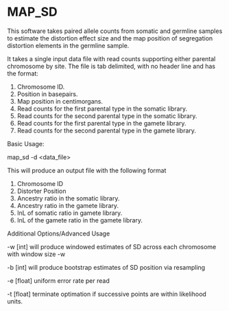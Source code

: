 # MAP_SD

This software takes paired allele counts from somatic and germline samples to estimate the distortion 
effect size and the map position of segregation distortion elements in the germline sample. 

It takes a single input data file with read counts supporting either parental chromosome by site. 
The  file is tab delimited, with no header line and has the format:
1. Chromosome ID. 
2. Position in basepairs.
3. Map position in centimorgans.
3. Read counts for the first parental type in the somatic library. 
4. Read counts for the second parental type in the somatic library. 
5. Read counts for the first parental type in the gamete library. 
6. Read counts for the second parental type in the gamete library. 

Basic Usage:

map_sd -d <data_file> 

This will produce an output file with the following format
1. Chromosome ID
2. Distorter Position
3. Ancestry ratio in the somatic library. 
4. Ancestry ratio in the gamete library. 
5. lnL of somatic ratio in gamete library. 
6. lnL of the gamete ratio in the gamete library. 

Additional Options/Advanced Usage

-w [int]    will produce windowed estimates of SD across each chromosome with window size -w <int>
  
-b [int]    will produce bootstrap estimates of SD position via resampling
  
-e [float]  uniform error rate per read
  
-t [float]  terminate optimation if successive points are within <float> likelihood units. 
